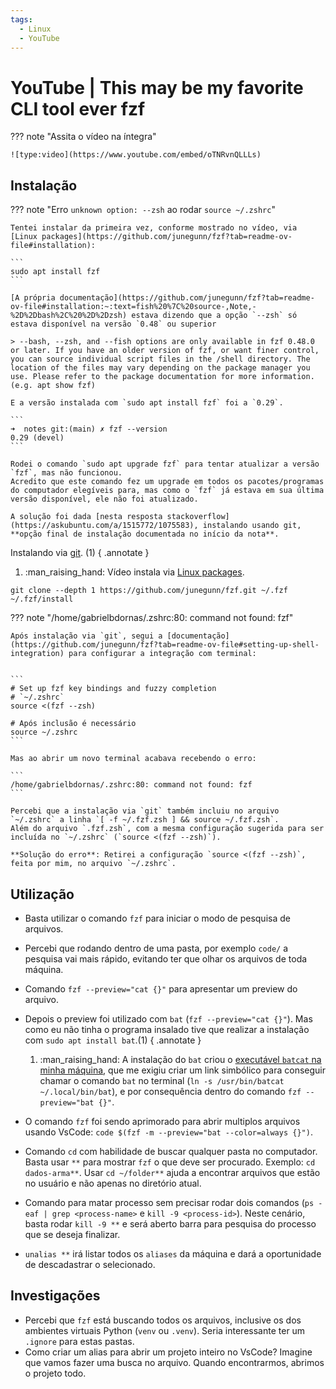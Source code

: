 ```yaml
---
tags:
  - Linux
  - YouTube
---
```


# YouTube | This may be my favorite CLI tool ever fzf

??? note "Assita o vídeo na íntegra"

    ![type:video](https://www.youtube.com/embed/oTNRvnQLLLs)

## Instalação

??? note "Erro `unknown option: --zsh` ao rodar `source ~/.zshrc`"

    Tentei instalar da primeira vez, conforme mostrado no vídeo, via [Linux packages](https://github.com/junegunn/fzf?tab=readme-ov-file#installation):

    ```
    sudo apt install fzf
    ```

    [A própria documentação](https://github.com/junegunn/fzf?tab=readme-ov-file#installation:~:text=fish%20%7C%20source-,Note,-%2D%2Dbash%2C%20%2D%2Dzsh) estava dizendo que a opção `--zsh` só estava disponível na versão `0.48` ou superior

    > --bash, --zsh, and --fish options are only available in fzf 0.48.0 or later. If you have an older version of fzf, or want finer control, you can source individual script files in the /shell directory. The location of the files may vary depending on the package manager you use. Please refer to the package documentation for more information. (e.g. apt show fzf)

    E a versão instalada com `sudo apt install fzf` foi a `0.29`.

    ```
    ➜  notes git:(main) ✗ fzf --version
    0.29 (devel)
    ```

    Rodei o comando `sudo apt upgrade fzf` para tentar atualizar a versão `fzf`, mas não funcionou.
    Acredito que este comando fez um upgrade em todos os pacotes/programas do computador elegíveis para, mas como o `fzf` já estava em sua última versão disponível, ele não foi atualizado.

    A solução foi dada [nesta resposta stackoverflow](https://askubuntu.com/a/1515772/1075583), instalando usando git, **opção final de instalação documentada no início da nota**.

Instalando via [git](https://github.com/junegunn/fzf?tab=readme-ov-file#using-git). (1)
{ .annotate }

1. :man_raising_hand: Vídeo instala via [Linux packages](https://github.com/junegunn/fzf?tab=readme-ov-file#installation).

```
git clone --depth 1 https://github.com/junegunn/fzf.git ~/.fzf
~/.fzf/install
```

??? note "/home/gabrielbdornas/.zshrc:80: command not found: fzf"

    Após instalação via `git`, segui a [documentação](https://github.com/junegunn/fzf?tab=readme-ov-file#setting-up-shell-integration) para configurar a integração com terminal:


    ```
    # Set up fzf key bindings and fuzzy completion
    # `~/.zshrc`
    source <(fzf --zsh)

    # Após inclusão é necessário
    source ~/.zshrc
    ```

    Mas ao abrir um novo terminal acabava recebendo o erro:

    ```
    /home/gabrielbdornas/.zshrc:80: command not found: fzf
    ```

    Percebi que a instalação via `git` também incluiu no arquivo `~/.zshrc` a linha `[ -f ~/.fzf.zsh ] && source ~/.fzf.zsh`.
    Além do arquivo `.fzf.zsh`, com a mesma configuração sugerida para ser incluída no `~/.zshrc` (`source <(fzf --zsh)`).

    **Solução do erro**: Retirei a configuração `source <(fzf --zsh)`, feita por mim, no arquivo `~/.zshrc`.

## Utilização

- Basta utilizar o comando `fzf` para iniciar o modo de pesquisa de arquivos.
- Percebi que rodando dentro de uma pasta, por exemplo `code/` a pesquisa vai mais rápido, evitando ter que olhar os arquivos de toda máquina.
- Comando `fzf --preview="cat {}"` para apresentar um preview do arquivo.
- Depois o preview foi utilizado com `bat` (`fzf --preview="cat {}"`).
Mas como eu não tinha o programa insalado tive que realizar a instalação com `sudo apt install bat`.(1)
{ .annotate }

    1. :man_raising_hand: A instalação do `bat` criou o [executável `batcat` na minha máquina](https://github.com/sharkdp/bat/issues/1420#issuecomment-737058971), que me exigiu criar um link simbólico para conseguir chamar o comando `bat` no terminal (`ln -s /usr/bin/batcat ~/.local/bin/bat`), e por consequência dentro do comando `fzf --preview="bat {}"`.

- O comando `fzf` foi sendo aprimorado para abrir multiplos arquivos usando VsCode: `code $(fzf -m --preview="bat --color=always {}")`.
- Comando `cd` com habilidade de buscar qualquer pasta no computador. Basta usar `**` para mostrar `fzf` o que deve ser procurado.
Exemplo: `cd dados-arma**`.
Usar `cd ~/folder**` ajuda a encontrar arquivos que estão no usuário e não apenas no diretório atual.
- Comando para matar processo sem precisar rodar dois comandos (`ps -eaf | grep <process-name>` e `kill -9 <process-id>`).
Neste cenário, basta rodar `kill -9 **` e será aberto barra para pesquisa do processo que se deseja finalizar.
- `unalias **` irá listar todos os `aliases` da máquina e dará a oportunidade de descadastrar o selecionado.

## Investigações

- Percebi que `fzf` está buscando todos os arquivos, inclusive os dos ambientes virtuais Python (`venv` ou `.venv`).
Seria interessante ter um `.ignore` para estas pastas.
- Como criar um alias para abrir um projeto inteiro no VsCode?
Imagine que vamos fazer uma busca no arquivo.
Quando encontrarmos, abrimos o projeto todo.
